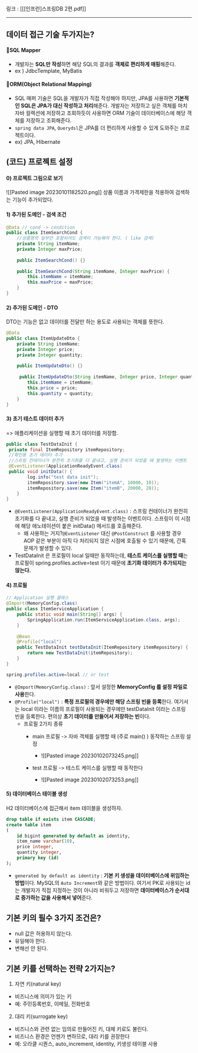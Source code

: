 링크 : [[[인프런]스프링DB 2편.pdf]]

----

## 데이터 접근 기술 두가지는?
#### 📌SQL Mapper
- 개발자는 **SQL만 작성**하면 해당 SQL의 결과를 **객체로 편리하게 매핑**해준다.  
- ex ) JdbcTemplate, MyBatis

#### 📌ORM(Object Relational Mapping)
- SQL 매퍼 기술은 SQL을 개발자가 직접 작성해야 하지만, JPA를 사용하면 **기본적인 SQL은 JPA가 대신 작성하고 처리**해준다. 개발자는 저장하고 싶은 객체를 마치 자바 컬렉션에 저장하고 조회하듯이 사용하면 ORM 기술이 데이터베이스에 해당 객체를 저장하고 조회해준다.
- `spring data JPA`, `Querydsl`은 JPA를 더 편리하게 사용할 수 있게 도와주는 프로젝트이다.
-  ex) JPA, Hibernate

  
##  (코드) 프로젝트 설정
#### 0) 프로젝트 그림으로 보기
![[Pasted image 20230101182520.png]]
상품 이름과 가격제한을 적용하여 검색하는 기능이 추가되었다.

#### 1) 추가된 도메인 - 검색 조건
```java
@Data // cond -> condition
public class ItemSearchCond {
	//상품명의 일부만 포함되어도 검색이 가능해야 한다. ( like 검색)
 	private String itemName;
 	private Integer maxPrice;
    
 	public ItemSearchCond() {}
    
 	public ItemSearchCond(String itemName, Integer maxPrice) {
 		this.itemName = itemName;
 		this.maxPrice = maxPrice;
 	}
}
```


#### 2) 추가된 도메인 - DTO
DTO는 기능은 없고 데이터를 전달만 하는 용도로 사용되는 객체를 뜻한다.
```java
@Data
public class ItemUpdateDto {
 	private String itemName;
 	private Integer price;
 	private Integer quantity;
    
 	public ItemUpdateDto() {}
    
	 public ItemUpdateDto(String itemName, Integer price, Integer quantity) {
 		this.itemName = itemName;
 		this.price = price;
 		this.quantity = quantity;
 	}
}
```


#### 3) 초기 테스트 데이터 추가
=> 애플리케이션을 실행할 때 초기 데이터를 저장함.
```java
public class TestDataInit {
 private final ItemRepository itemRepository;
 //확인용 초기 데이터 추가
 //스프링 컨테이너가 완전히 초기화를 다 끝내고, 실행 준비가 되었을 때 발생하는 이벤트
 @EventListener(ApplicationReadyEvent.class)
 public void initData() {
 		log.info("test data init");
 		itemRepository.save(new Item("itemA", 10000, 10));
 		itemRepository.save(new Item("itemB", 20000, 20));
 	}
}
```
- `@EventListener(ApplicationReadyEvent.class)` : 스프링 컨테이너가 완전히 초기화를 다 끝내고, 실행 준비가 되었을 때 발생하는 이벤트이다. 스프링이 이 시점에 해당 애노테이션이 붙은 initData() 메서드를 호출해준다. 
	- 왜 사용하는 거지?`@EventListener` 대신 `@PostConstruct` 를 사용할 경우 AOP 같은 부분이 아직 다 처리되지 않은 시점에 호출될 수 있기 때문에, 간혹 문제가 발생할 수 있다.
- TestDataInit 은 프로필이 local 일때만 동작하는데, **테스트 케이스를 실행할 때**는 프로필이 spring.profiles.active=test 이기 때문에 **초기화 데이터가 추가되지는 않는다.**

#### 4) 프로필
```java
// Application 실행 클래스
@Import(MemoryConfig.class) 
public class ItemServiceApplication {
	public static void main(String[] args) {
		SpringApplication.run(ItemServiceApplication.class, args);
	}
    
	@Bean
	@Profile("local")
	public TestDataInit testDataInit(ItemRepository itemRepository) {
		return new TestDataInit(itemRepository);
	}
}
```

```java
spring.profiles.active=local // or test
```
- `@Import(MemoryConfig.class)` : 앞서 설정한 **MemoryConfig 를 설정 파일로 사용**한다.
- `@Profile("local")` : **특정 프로필의 경우에만 해당 스프링 빈을 등록**한다. 여기서는 local 이라는 이름의 프로필이 사용되는 경우에만 testDataInit 이라는 스프링 빈을 등록한다. 편의상 **초기 데이터를 만들어서 저장하는 빈**이다.
	-   프로필 2가지 종류  
	    -   main 프로필  -> 자바 객체를 실행할 때 (주로 main() ) 동작하는 스프링 설정  
	        -   ![[Pasted image 20230102073245.png]]
	    -   test 프로필  -> 테스트 케이스를 실행할 때 동작한다  
	        
	        -   ![[Pasted image 20230102073253.png]]


#### 5) 데이터베이스 테이블 생성
H2 데이터베이스에 접근해서 item 테이블을 생성하자.
```sql
drop table if exists item CASCADE;
create table item
(
 	id bigint generated by default as identity,
 	item_name varchar(10),
 	price integer,
 	quantity integer,
 	primary key (id)
);
```

- `generated by default as identity` : **기본 키 생성을 데이터베이스에 위임하는 방법**이다. MySQL의 `Auto Increment`와 같은 방법이다. 여기서 PK로 사용되는 id 는 개발자가 직접 지정하는 것이 아니라 비워두고 저장하면 **데이터베이스가 순서대로 증가하는 값을 사용해서 넣어**준다.

  

## 기본 키의 필수 3가지 조건은?
-   null 값은 허용하지 않는다.
-   유일해야 한다.
-   변해선 안 된다.

## 기본 키를 선택하는 전략 2가지는?
1) 자연 키(natural key)
- 비즈니스에 의미가 있는 키  
- 예: 주민등록번호, 이메일, 전화번호

2) 대리 키(surrogate key)
- 비즈니스와 관련 없는 임의로 만들어진 키, 대체 키로도 불린다.  
- 비즈니스 환경은 언젠가 변하므로, 대리 키를 권장한다
- 예: 오라클 시퀀스, auto_increment, identity, 키생성 테이블 사용